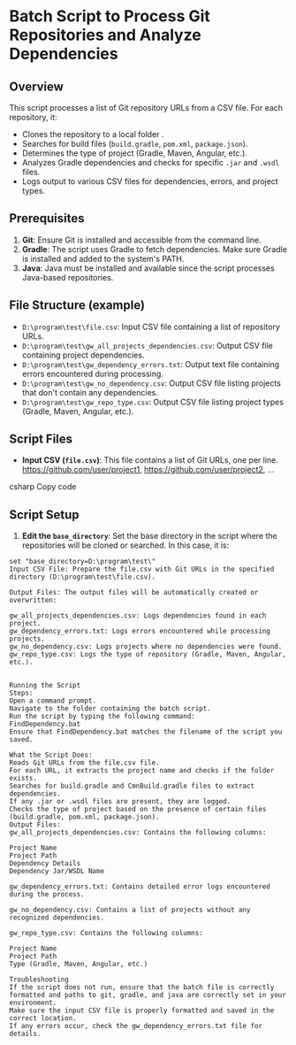 # Batch Script to Process Git Repositories and Analyze Dependencies

## Overview

This script processes a list of Git repository URLs from a CSV file. For each repository, it:
- Clones the repository to a local folder .
- Searches for build files (`build.gradle`, `pom.xml`, `package.json`).
- Determines the type of project (Gradle, Maven, Angular, etc.).
- Analyzes Gradle dependencies and checks for specific `.jar` and `.wsdl` files.
- Logs output to various CSV files for dependencies, errors, and project types.

## Prerequisites

1. **Git**: Ensure Git is installed and accessible from the command line.
2. **Gradle**: The script uses Gradle to fetch dependencies. Make sure Gradle is installed and added to the system's PATH.
3. **Java**: Java must be installed and available since the script processes Java-based repositories.

## File Structure (example)

- `D:\program\test\file.csv`: Input CSV file containing a list of repository URLs.
- `D:\program\test\gw_all_projects_dependencies.csv`: Output CSV file containing project dependencies.
- `D:\program\test\gw_dependency_errors.txt`: Output text file containing errors encountered during processing.
- `D:\program\test\gw_no_dependency.csv`: Output CSV file listing projects that don't contain any dependencies.
- `D:\program\test\gw_repo_type.csv`: Output CSV file listing project types (Gradle, Maven, Angular, etc.).

## Script Files

- **Input CSV (`file.csv`)**: This file contains a list of Git URLs, one per line.
https://github.com/user/project1,
https://github.com/user/project2,
...

csharp
Copy code

## Script Setup

1. **Edit the `base_directory`**: Set the base directory in the script where the repositories will be cloned or searched. 
 In this case, it is:
 ```batch
 set "base_directory=D:\program\test\"
Input CSV File: Prepare the file.csv with Git URLs in the specified directory (D:\program\test\file.csv).

Output Files: The output files will be automatically created or overwritten:

gw_all_projects_dependencies.csv: Logs dependencies found in each project.
gw_dependency_errors.txt: Logs errors encountered while processing projects.
gw_no_dependency.csv: Logs projects where no dependencies were found.
gw_repo_type.csv: Logs the type of repository (Gradle, Maven, Angular, etc.).


Running the Script
Steps:
Open a command prompt.
Navigate to the folder containing the batch script.
Run the script by typing the following command:
FindDependency.bat
Ensure that FindDependency.bat matches the filename of the script you saved.

What the Script Does:
Reads Git URLs from the file.csv file.
For each URL, it extracts the project name and checks if the folder exists.
Searches for build.gradle and CmnBuild.gradle files to extract dependencies.
If any .jar or .wsdl files are present, they are logged.
Checks the type of project based on the presence of certain files (build.gradle, pom.xml, package.json).
Output Files:
gw_all_projects_dependencies.csv: Contains the following columns:

Project Name
Project Path
Dependency Details
Dependency Jar/WSDL Name

gw_dependency_errors.txt: Contains detailed error logs encountered during the process.

gw_no_dependency.csv: Contains a list of projects without any recognized dependencies.

gw_repo_type.csv: Contains the following columns:

Project Name
Project Path
Type (Gradle, Maven, Angular, etc.)

Troubleshooting
If the script does not run, ensure that the batch file is correctly formatted and paths to git, gradle, and java are correctly set in your environment.
Make sure the input CSV file is properly formatted and saved in the correct location.
If any errors occur, check the gw_dependency_errors.txt file for details.
